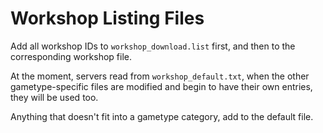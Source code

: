 # Workshop Listing Files
Add all workshop IDs to `workshop_download.list` first, and then to the corresponding workshop file.

At the moment, servers read from `workshop_default.txt`, when the other gametype-specific files are modified and begin to have their own entries, they will be used too.

Anything that doesn't fit into a gametype category, add to the default file.
